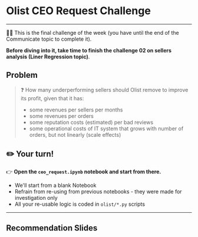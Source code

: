 # Olist CEO Request Challenge
---

🏋️‍♀️ This is the final challenge of the week (you have until the end of the Communicate topic to complete it).

**Before diving into it, take time to finish the challenge 02 on sellers analysis (Liner Regression topic)**.

## Problem

>❓ How many underperforming sellers should Olist remove to improve its profit, given that it has:
> - some revenues per sellers per months
> - some revenues per orders
> - some reputation costs (estimated) per bad reviews
> - some operational costs of IT system that grows with number of orders, but not linearly (scale effects)

## ✏️ Your turn!

👉 **Open the `ceo_request.ipynb` notebook and start from there.**

- We'll start from a blank Notebook
- Refrain from re-using from previous notebooks - they were made for investigation only
- All your re-usable logic is coded in `olist/*.py` scripts

---
## Recommendation Slides

